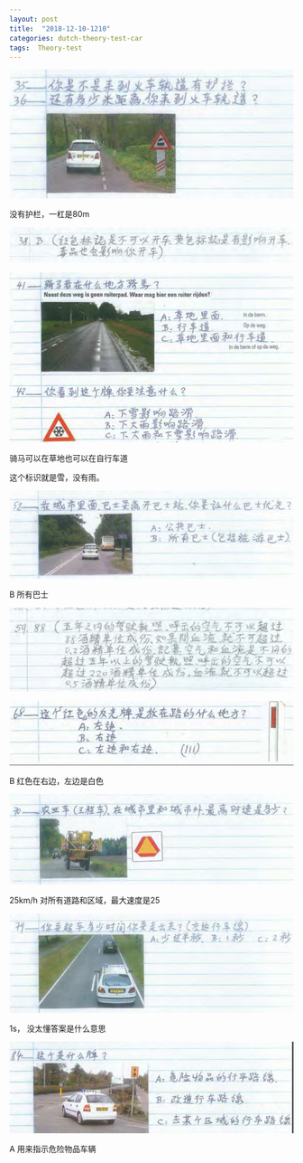 ```yaml
---
layout: post
title:  "2018-12-10-1210"
categories: dutch-theory-test-car
tags:  Theory-test 
---
```



![](/images/2018-12-10-06-54-50.png)

没有护栏，一杠是80m

![](/images/2018-12-10-06-58-15.png)

![](/images/2018-12-10-06-59-43.png)

骑马可以在草地也可以在自行车道

这个标识就是雪，没有雨。

![](/images/2018-12-10-07-26-23.png)

B 所有巴士

![](/images/2018-12-10-07-33-47.png)

![](/images/2018-12-10-07-37-11.png)

B 红色在右边，左边是白色

![](/images/2018-12-10-07-43-03.png)

25km/h 对所有道路和区域，最大速度是25

![](/images/2018-12-10-07-47-34.png)

1s， 没太懂答案是什么意思

![](/images/2018-12-10-07-57-27.png)

A 用来指示危险物品车辆



